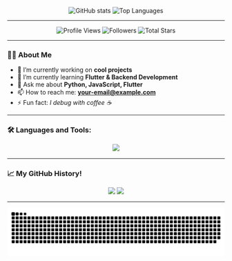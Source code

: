 <!-- GitHub Stats + Most Used Languages (Side by Side) -->
<p align="center">
  <img src="https://github-readme-stats.vercel.app/api?username=ayubadevs&show_icons=true&theme=radical" alt="GitHub stats" height="200"/>
  <img src="https://github-readme-stats.vercel.app/api/top-langs/?username=ayubadevs&layout=compact&theme=radical" alt="Top Languages" height="200"/>
</p>

---

<!-- Badges -->
<p align="center">
  <img src="https://komarev.com/ghpvc/?username=ayubadevs&color=blue" alt="Profile Views" />
  <img src="https://img.shields.io/github/followers/ayubadevs?label=Followers" alt="Followers" />
  <img src="https://img.shields.io/github/stars/ayubadevs?label=Stars" alt="Total Stars" />
</p>

---

<!-- About Me -->
### 🧑‍💻 About Me
- 🔭 I’m currently working on **cool projects**
- 🌱 I’m currently learning **Flutter & Backend Development**
- 💬 Ask me about **Python, JavaScript, Flutter**
- 📫 How to reach me: **your-email@example.com**
- ⚡ Fun fact: *I debug with coffee ☕*

---

### 🛠️ Languages and Tools:
<p align="center">
  <img src="https://skillicons.dev/icons?i=python,javascript,html,css,flutter,dart,git,github,vscode" />
</p>

---

### 📈 My GitHub History!
<p align="center">
  <img src="https://github-profile-summary-cards.vercel.app/api/cards/stats?username=ayubadevs&theme=radical" />
  <img src="https://github-profile-summary-cards.vercel.app/api/cards/repos-per-language?username=ayubadevs&theme=radical" />
</p>

---

<!-- Snake Animation -->
<p align="center">
<picture>
  <source media="(prefers-color-scheme: dark)" srcset="https://raw.githubusercontent.com/platane/snk/output/github-contribution-grid-snake-dark.svg" />
  <source media="(prefers-color-scheme: light)" srcset="https://raw.githubusercontent.com/platane/snk/output/github-contribution-grid-snake.svg" />
  <img alt="github contribution grid snake animation" src="https://raw.githubusercontent.com/platane/snk/output/github-contribution-grid-snake.svg" />
</picture>
</p>
